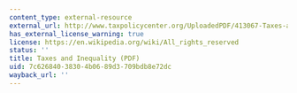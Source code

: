 ```yaml
---
content_type: external-resource
external_url: http://www.taxpolicycenter.org/UploadedPDF/413067-Taxes-and-Inequality.pdf
has_external_license_warning: true
license: https://en.wikipedia.org/wiki/All_rights_reserved
status: ''
title: Taxes and Inequality (PDF)
uid: 7c626840-3830-4b06-89d3-709bdb8e72dc
wayback_url: ''
---
```


